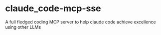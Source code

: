 # claude_code-mcp-sse
A full fledged coding MCP server to help claude code achieve excellence using other LLMs
